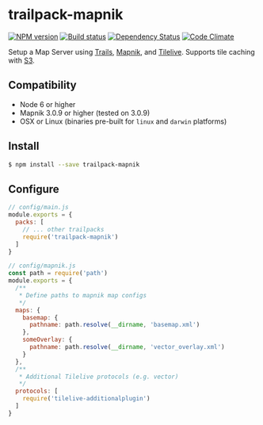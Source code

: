 # trailpack-mapnik

[![NPM version][npm-image]][npm-url]
[![Build status][ci-image]][ci-url]
[![Dependency Status][daviddm-image]][daviddm-url]
[![Code Climate][codeclimate-image]][codeclimate-url]

Setup a Map Server using [Trails](http://trailsjs.io), [Mapnik](http://mapnik.org/),
and [Tilelive](https://github.com/mapbox/tilelive). Supports tile caching with [S3](https://aws.amazon.com/s3/).

## Compatibility
- Node 6 or higher
- Mapnik 3.0.9 or higher (tested on 3.0.9)
- OSX or Linux (binaries pre-built for `linux` and `darwin` platforms)

## Install

```sh
$ npm install --save trailpack-mapnik
```

## Configure

```js
// config/main.js
module.exports = {
  packs: [
    // ... other trailpacks
    require('trailpack-mapnik')
  ]
}
```

```js
// config/mapnik.js
const path = require('path')
module.exports = {
  /**
   * Define paths to mapnik map configs
   */
  maps: {
    basemap: {
      pathname: path.resolve(__dirname, 'basemap.xml')
    },
    someOverlay: {
      pathname: path.resolve(__dirname, 'vector_overlay.xml')
    }
  },
  /**
   * Additional Tilelive protocols (e.g. vector)
   */
  protocols: [
    require('tilelive-additionalplugin')
  ]
}
```

[npm-image]: https://img.shields.io/npm/v/trailpack-mapnik.svg?style=flat-square
[npm-url]: https://npmjs.org/package/trailpack-mapnik
[ci-image]: https://img.shields.io/travis/langateam/trailpack-mapnik/master.svg?style=flat-square
[ci-url]: https://travis-ci.org/langateam/trailpack-mapnik
[daviddm-image]: http://img.shields.io/david/langateam/trailpack-mapnik.svg?style=flat-square
[daviddm-url]: https://david-dm.org/langateam/trailpack-mapnik
[codeclimate-image]: https://img.shields.io/codeclimate/github/langateam/trailpack-mapnik.svg?style=flat-square
[codeclimate-url]: https://codeclimate.com/github/langateam/trailpack-mapnik
